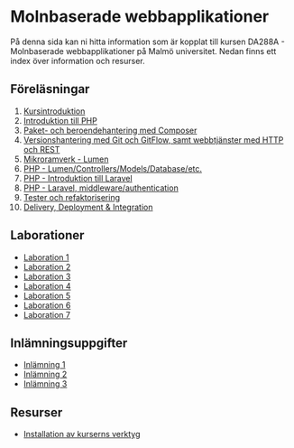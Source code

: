 # Molnbaserade webbapplikationer
På denna sida kan ni hitta information som är kopplat till kursen DA288A - Molnbaserade webbapplikationer på Malmö universitet. Nedan finns ett index över information och resurser.

## Föreläsningar
1. [Kursintroduktion](/Lectures/1/lecture.md)
2. [Introduktion till PHP](/Lectures/2/lecture.md)
2. [Paket- och beroendehantering med Composer](/Lectures/2/lecture.md)
3. [Versionshantering med Git och GitFlow, samt webbtjänster med HTTP och REST](/Lectures/3/lecture.md)
4. [Mikroramverk - Lumen](/Lectures/4/lecture.md)
5. [PHP - Lumen/Controllers/Models/Database/etc.](/Lectures/5/lecture.md)
6. [PHP - Introduktion till Laravel](/Lectures/6/lecture.md)
7. [PHP - Laravel, middleware/authentication](Lectures/7/lecture.md)
8. [Tester och refaktorisering](Lectures/8/lecture.md)
9. [Delivery, Deployment & Integration](9/lecture.md)

## Laborationer
- [Laboration 1](/Labs/1/IntroPHP.md)
- [Laboration 2](/Labs/2/git.md)
- [Laboration 3](/Labs/3/lumen.md)
- [Laboration 4](/Labs/4/lumen.md)
- [Laboration 5](/Labs/5/laravel.md)
- [Laboration 6](/Labs/6/laravel.md)
- [Laboration 7](/Labs/7/tester_och_refaktorisering.md)
<!--
- [Laboration 8](/Labs/8/ddi.md)
-->

## Inlämningsuppgifter
- [Inlämning 1](/Assignments/1/assignment.md)
- [Inlämning 2](/Assignments/2/assignment.md)
- [Inlämning 3](/Assignments/3/assignment.md)
<!--
- [Inlämning 4](/Assignments/4/assignment.md)
-->

## Resurser
- [Installation av kurserns verktyg](/Resources/vm_installation.md)
